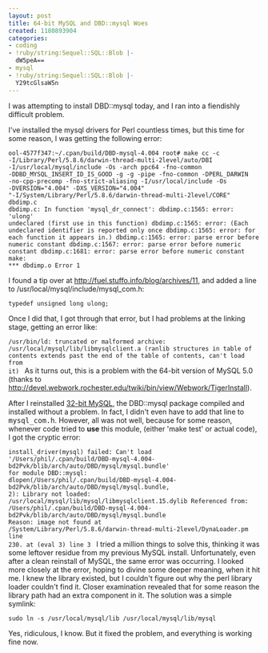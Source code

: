 ```yaml
---
layout: post
title: 64-bit MySQL and DBD::mysql Woes
created: 1180893904
categories:
- coding
- !ruby/string:Sequel::SQL::Blob |-
  dW5peA==
- mysql
- !ruby/string:Sequel::SQL::Blob |-
  Y29tcGlsaW5n
---
```

I was attempting to install DBD::mysql today, and I ran into a fiendishly difficult problem.

I've installed the mysql drivers for Perl countless times, but this time for some reason, I was getting the following error:

<code>ool-4577f347:~/.cpan/build/DBD-mysql-4.004 root# make
cc -c  -I/Library/Perl/5.8.6/darwin-thread-multi-2level/auto/DBI -I/usr/local/mysql/include -Os -arch ppc64 -fno-common -DDBD_MYSQL_INSERT_ID_IS_GOOD -g  -g -pipe -fno-common -DPERL_DARWIN -no-cpp-precomp -fno-strict-aliasing -I/usr/local/include -Os   -DVERSION=\"4.004\" -DXS_VERSION=\"4.004\"  "-I/System/Library/Perl/5.8.6/darwin-thread-multi-2level/CORE"   dbdimp.c
dbdimp.c: In function 'mysql_dr_connect':
dbdimp.c:1565: error: 'ulong' undeclared (first use in this function)
dbdimp.c:1565: error: (Each undeclared identifier is reported only once
dbdimp.c:1565: error: for each function it appears in.)
dbdimp.c:1565: error: parse error before numeric constant
dbdimp.c:1567: error: parse error before numeric constant
dbdimp.c:1681: error: parse error before numeric constant
make: *** dbdimp.o Error 1
</code>
<!--break-->

I found a tip over at <a href="http://fuel.stuffo.info/blog/archives/11">http://fuel.stuffo.info/blog/archives/11</a>, and added a line to /usr/local/mysql/include/mysql_com.h:

<code>typedef unsigned long	ulong;
</code>

Once I did that, I got through that error, but I had problems at the linking stage, getting an error  like:

<code>/usr/bin/ld: truncated or malformed archive: /usr/local/mysql/lib/libmysqlclient.a (ranlib structures in table of contents extends past the end of the table of contents, can't load from it)
</code>
As it turns out, this is a problem with the 64-bit version of MySQL 5.0 (thanks to <a href="http://devel.webwork.rochester.edu/twiki/bin/view/Webwork/TigerInstall">http://devel.webwork.rochester.edu/twiki/bin/view/Webwork/TigerInstall</a>).

After I reinstalled <a href="http://dev.mysql.com/downloads/mysql/5.0.html">32-bit MySQL</a>, the DBD::mysql package compiled and installed without a problem. In fact, I didn't even have to add that line to <tt>mysql_com.h</tt>. However, all was not well, because for some reason, whenever code tried to **use** this module, (either 'make test' or actual code), I got the cryptic error:

<code>install_driver(mysql) failed: Can't load '/Users/phil/.cpan/build/DBD-mysql-4.004-bd2Pvk/blib/arch/auto/DBD/mysql/mysql.bundle' for module DBD::mysql: dlopen(/Users/phil/.cpan/build/DBD-mysql-4.004-bd2Pvk/blib/arch/auto/DBD/mysql/mysql.bundle, 2): Library not loaded: /usr/local/mysql/lib/mysql/libmysqlclient.15.dylib
  Referenced from: /Users/phil/.cpan/build/DBD-mysql-4.004-bd2Pvk/blib/arch/auto/DBD/mysql/mysql.bundle
  Reason: image not found at /System/Library/Perl/5.8.6/darwin-thread-multi-2level/DynaLoader.pm line 230.
 at (eval 3) line 3
</code>
I tried a million things to solve this, thinking it was some leftover residue from my previous MySQL install. Unfortunately, even after a clean reinstall of MySQL, the same error was occurring. I looked more closely at the error, hoping to divine some deeper meaning, when it hit me. I knew the library existed, but I couldn't figure out why the perl library loader couldn't find it. Closer examination revealed that for some reason the library path had an extra component in it. The solution was a simple symlink:

<code>sudo ln -s /usr/local/mysql/lib /usr/local/mysql/lib/mysql
</code>

Yes, ridiculous, I know. But it fixed the problem, and everything is working fine now.
